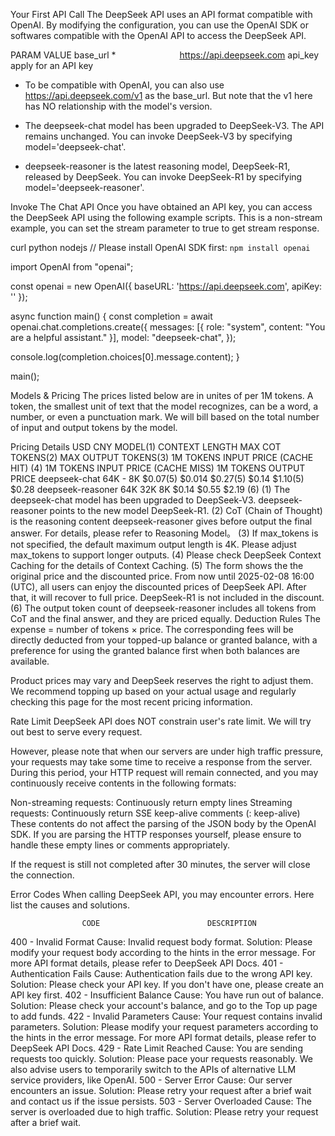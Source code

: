 Your First API Call
The DeepSeek API uses an API format compatible with OpenAI. By modifying the configuration, you can use the OpenAI SDK or softwares compatible with the OpenAI API to access the DeepSeek API.

PARAM	VALUE
base_url *       	https://api.deepseek.com
api_key	apply for an API key
* To be compatible with OpenAI, you can also use https://api.deepseek.com/v1 as the base_url. But note that the v1 here has NO relationship with the model's version.

* The deepseek-chat model has been upgraded to DeepSeek-V3. The API remains unchanged. You can invoke DeepSeek-V3 by specifying model='deepseek-chat'.

* deepseek-reasoner is the latest reasoning model, DeepSeek-R1, released by DeepSeek. You can invoke DeepSeek-R1 by specifying model='deepseek-reasoner'.

Invoke The Chat API
Once you have obtained an API key, you can access the DeepSeek API using the following example scripts. This is a non-stream example, you can set the stream parameter to true to get stream response.

curl
python
nodejs
// Please install OpenAI SDK first: `npm install openai`

import OpenAI from "openai";

const openai = new OpenAI({
        baseURL: 'https://api.deepseek.com',
        apiKey: '<DeepSeek API Key>'
});

async function main() {
  const completion = await openai.chat.completions.create({
    messages: [{ role: "system", content: "You are a helpful assistant." }],
    model: "deepseek-chat",
  });

  console.log(completion.choices[0].message.content);
}

main();

Models & Pricing
The prices listed below are in unites of per 1M tokens. A token, the smallest unit of text that the model recognizes, can be a word, a number, or even a punctuation mark. We will bill based on the total number of input and output tokens by the model.

Pricing Details
USD
CNY
MODEL(1)	CONTEXT LENGTH	MAX COT TOKENS(2)	MAX OUTPUT TOKENS(3)	1M TOKENS
INPUT PRICE
(CACHE HIT) (4)	1M TOKENS
INPUT PRICE
(CACHE MISS)	1M TOKENS
OUTPUT PRICE
deepseek-chat	64K	-	8K	$0.07(5)
$0.014	$0.27(5)
$0.14	$1.10(5)
$0.28
deepseek-reasoner	64K	32K	8K	$0.14	$0.55	$2.19 (6)
(1) The deepseek-chat model has been upgraded to DeepSeek-V3. deepseek-reasoner points to the new model DeepSeek-R1.
(2) CoT (Chain of Thought) is the reasoning content deepseek-reasoner gives before output the final answer. For details, please refer to Reasoning Model。
(3) If max_tokens is not specified, the default maximum output length is 4K. Please adjust max_tokens to support longer outputs.
(4) Please check DeepSeek Context Caching for the details of Context Caching.
(5) The form shows the the original price and the discounted price. From now until 2025-02-08 16:00 (UTC), all users can enjoy the discounted prices of DeepSeek API. After that, it will recover to full price. DeepSeek-R1 is not included in the discount.
(6) The output token count of deepseek-reasoner includes all tokens from CoT and the final answer, and they are priced equally.
Deduction Rules
The expense = number of tokens × price. The corresponding fees will be directly deducted from your topped-up balance or granted balance, with a preference for using the granted balance first when both balances are available.

Product prices may vary and DeepSeek reserves the right to adjust them. We recommend topping up based on your actual usage and regularly checking this page for the most recent pricing information.

Rate Limit
DeepSeek API does NOT constrain user's rate limit. We will try out best to serve every request.

However, please note that when our servers are under high traffic pressure, your requests may take some time to receive a response from the server. During this period, your HTTP request will remain connected, and you may continuously receive contents in the following formats:

Non-streaming requests: Continuously return empty lines
Streaming requests: Continuously return SSE keep-alive comments (: keep-alive)
These contents do not affect the parsing of the JSON body by the OpenAI SDK. If you are parsing the HTTP responses yourself, please ensure to handle these empty lines or comments appropriately.

If the request is still not completed after 30 minutes, the server will close the connection.


Error Codes
When calling DeepSeek API, you may encounter errors. Here list the causes and solutions.

                    CODE                    	DESCRIPTION
400 - Invalid Format	Cause: Invalid request body format.
Solution: Please modify your request body according to the hints in the error message. For more API format details, please refer to DeepSeek API Docs.
401 - Authentication Fails	Cause: Authentication fails due to the wrong API key.
Solution: Please check your API key. If you don't have one, please create an API key first.
402 - Insufficient Balance	Cause: You have run out of balance.
Solution: Please check your account's balance, and go to the Top up page to add funds.
422 - Invalid Parameters	Cause: Your request contains invalid parameters.
Solution: Please modify your request parameters according to the hints in the error message. For more API format details, please refer to DeepSeek API Docs.
429 - Rate Limit Reached	Cause: You are sending requests too quickly.
Solution: Please pace your requests reasonably. We also advise users to temporarily switch to the APIs of alternative LLM service providers, like OpenAI.
500 - Server Error	Cause: Our server encounters an issue.
Solution: Please retry your request after a brief wait and contact us if the issue persists.
503 - Server Overloaded	Cause: The server is overloaded due to high traffic.
Solution: Please retry your request after a brief wait.